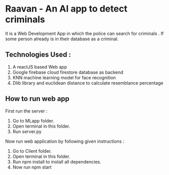 # Raavan - An AI app to detect criminals
It is a Web Development App in which the police can search for criminals . If some person already is in their database as a criminal.

## Technologies Used :
1.  A reactJS based Web app 
2.  Google firebase cloud firestore database as backend
3.  KNN machine learning model for face recognition
4.  Dlib library and euclidean distance to calculate resemblance percentage

##  How to run web app
First run the server :
1. Go to MLapp folder.
2. Open terminal in this folder.
3. Run server.py

Now  run web application by following given instructions : 
1. Go to Client folder.
2. Open terminal in this folder.
3. Run npm install to install all dependencies.
4. Now run npm start 

